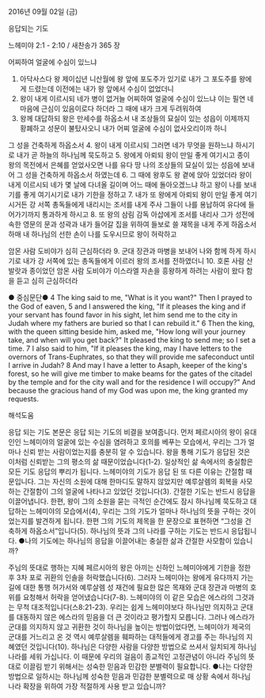 2016년 09월 02일 (금)

응답되는 기도



느헤미야 2:1 - 2:10 / 새찬송가 365 장


어찌하여 얼굴에 수심이 있느냐
1. 아닥사스다 왕 제이십년 니산월에 왕 앞에 포도주가 있기로 내가 그 포도주를 왕에게 드렸는데 이전에는 내가 왕 앞에서 수심이 없었더니 
2. 왕이 내게 이르시되 네가 병이 없거늘 어찌하여 얼굴에 수심이 있느냐 이는 필연 네 마음에 근심이 있음이로다 하더라 그 때에 내가 크게 두려워하여 
3. 왕께 대답하되 왕은 만세수를 하옵소서 내 조상들의 묘실이 있는 성읍이 이제까지 황폐하고 성문이 불탔사오니 내가 어찌 얼굴에 수심이 없사오리이까 하니 

그 성을 건축하게 하옵소서
4. 왕이 내게 이르시되 그러면 네가 무엇을 원하느냐 하시기로 내가 곧 하늘의 하나님께 묵도하고 
5. 왕에게 아뢰되 왕이 만일 좋게 여기시고 종이 왕의 목전에서 은혜를 얻었사오면 나를 유다 땅 나의 조상들의 묘실이 있는 성읍에 보내어 그 성을 건축하게 하옵소서 하였는데 
6. 그 때에 왕후도 왕 곁에 앉아 있었더라 왕이 내게 이르시되 네가 몇 날에 다녀올 길이며 어느 때에 돌아오겠느냐 하고 왕이 나를 보내기를 좋게 여기시기로 내가 기한을 정하고 
7. 내가 또 왕에게 아뢰되 왕이 만일 좋게 여기시거든 강 서쪽 총독들에게 내리시는 조서를 내게 주사 그들이 나를 용납하여 유다에 들어가기까지 통과하게 하시고 
8. 또 왕의 삼림 감독 아삽에게 조서를 내리사 그가 성전에 속한 영문의 문과 성곽과 내가 들어갈 집을 위하여 들보로 쓸 재목을 내게 주게 하옵소서 하매 내 하나님의 선한 손이 나를 도우시므로 왕이 허락하고 

암몬 사람 도비야가 심히 근심하더라
9. 군대 장관과 마병을 보내어 나와 함께 하게 하시기로 내가 강 서쪽에 있는 총독들에게 이르러 왕의 조서를 전하였더니 
10. 호론 사람 산발랏과 종이었던 암몬 사람 도비야가 이스라엘 자손을 흥왕하게 하려는 사람이 왔다 함을 듣고 심히 근심하더라

● 중심문단● 4 The king said to me, "What is it you want?" Then I prayed to the God of eaven, 5 and I answered the king, "If it pleases the king and if your servant has found favor in his sight, let him send me to the city in Judah where my fathers are buried so that I can rebuild it." 6 Then the king, with the queen sitting beside him, asked me, "How long will your journey take, and when will you get back?" It pleased the king to send me; so I set a time. 7 I also said to him, "If it pleases the king, may I have letters to the overnors of Trans-Euphrates, so that they will provide me safeconduct until I arrive in Judah? 8 And may I have a letter to Asaph, keeper of the king's forest, so he will give me timber to make beams for the gates of the citadel by the temple and for the city wall and for the residence I will occupy?" And because the gracious hand of my God was upon me, the king granted my requests.

해석도움





응답 되는 기도
본문은 응답 되는 기도의 비결을 보여줍니다. 먼저 페르시아의 왕이 유대인인 느헤미야의 얼굴에 있는 수심을 염려하고 호의를 베푸는 모습에서, 우리는 그가 얼마나 신뢰 받는 사람이었는지를 충분히 알 수 있습니다. 왕을 통해 기도가 응답된 것은 이처럼 신뢰받는 그의 평소의 삶 때문이었습니다(1-2). 일상적인 삶 속에서의 충실함은 모든 기도 응답의 뿌리가 됩니다. 느헤미야의 기도가 응답 된 또 다른 이유는 간절함 때문입니다. 그는 자신의 소원에 대해 한마디도 말하지 않았지만 예루살렘의 회복을 사모하는 간절함이 그의 얼굴에 나타나고 있었던 것입니다(3). 간절한 기도는 반드시 응답을 이끌어냅니다. 한편, 왕이 그의 소원을 묻는 극적인 순간에도 잠시 하나님께 묵도하고 대답하는 느헤미야의 모습에서(4), 우리는 그의 기도가 얼마나 하나님의 뜻을 구하는 것이었는지를 발견하게 됩니다. 한편 그의 기도의 제목을 한 문장으로 표현하면 “그성을 건축하게 하옵소서”입니다(5). 하나님의 뜻과 그의 나라를 구하는 기도는 반드시 응답됩니다.
●나의 기도에는 하나님의 응답을 이끌어내는 충실한 삶과 간절한 사모함이 있습니까?

주님의 뜻대로 행하는 지혜
페르시아의 왕은 아끼는 신하인 느헤미야에게 기한을 정한 후 3차 포로 귀환의 인솔을 허락했습니다(6). 그러자 느헤미야는 왕에게 유다까지 가는 길에 대한 통행 허가서와 예루살렘 성 재건에 필요한 많은 목재와 군대 장관과 마병의 호위를 요청해서 허락을 얻어냈습니다(7-8). 느헤미야의 이 같은 모습은 에스라의 그것과는 무척 대조적입니다(스8:21-23). 우리는 쉽게 느헤미야보다 하나님만 의지하고 군대를 대동하지 않은 에스라의 믿음을 더 큰 것이라고 평가할지 모릅니다. 그러나 에스라가 군대를 의지하지 않고 귀환한 것이 하나님을 높이는 방법이었다면, 느헤미야가 제국의 군대를 거느리고 온 것 역시 예루살렘을 훼파하는 대적들에게 경고를 주는 하나님의 지혜였던 것입니다(10). 하나님은 다양한 사람을 다양한 방법으로 쓰셔서 일치되게 하나님 나라를 세워 가십니다. 이 때문에 우리의 걸음이 종교적인 고정관념이 아니라 주님의 뜻대로 이끌림 받기 위해서는 성숙한 믿음과 민감한 분별력이 필요합니다.
●나는 다양한 방법으로 일하시는 하나님께 성숙한 믿음과 민감한 분별력으로 매 상황 속에서 하나님 나라 확장을 위하여 가장 적절하게 사용 받고 있습니까?